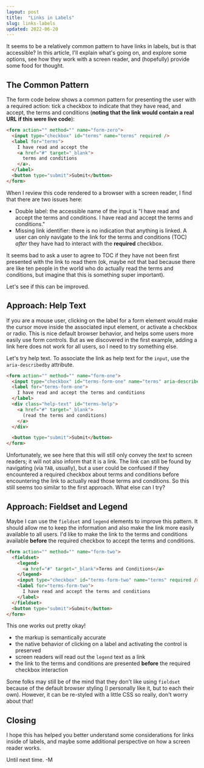```yaml
---
layout: post
title:  "Links in Labels"
slug: links-labels
updated: 2022-06-20
---
```


It seems to be a relatively common pattern to have links in labels, but is that accessible? In this article, I'll explain what's going on, and explore some options, see how they work with a screen reader, and (hopefully) provide some food for thought. 

<!--more-->

## The Common Pattern

The form code below shows a common pattern for presenting the user with a required action: tick a checkbox to indicate that they have read, and accept, the terms and conditions (**noting that the link would contain a real URL if this were live code**): 

```html
<form action="" method="" name="form-zero">
  <input type="checkbox" id="terms" name="terms" required />
  <label for="terms">
    I have read and accept the 
    <a href="#" target="_blank">
      terms and conditions
    </a>.
  </label>
  <button type="submit">Submit</button>
</form>
```

When I review this code rendered to a browser with a screen reader, I find that there are two issues here:

* Double label: the accessible name of the input is "I have read and accept the terms and conditions. I have read and accept the terms and conditions." 
* Missing link identifier: there is no indication that anything is linked. A user can only navigate to the link for the terms and conditions (TOC) _after_ they have had to interact with the **required** checkbox.

It seems bad to ask a user to agree to TOC if they have not been first presented with the link to read them (ok, maybe not that bad because there are like ten people in the world who do actually read the terms and conditions, but imagine that this is something super important).

Let's see if this can be improved.

## Approach: Help Text

If you are a mouse user, clicking on the label for a form element would make the cursor move inside the associated input element, or activate a checkbox or radio. This is nice default browser behavior, and helps some users more easily use form controls. But as we discovered in the first example, adding a link here does not work for all users, so I need to try something else.

Let's try help text. To associate the link as help text for the `input`, use the `aria-describedby` attribute.

```html
<form action="" method="" name="form-one">
  <input type="checkbox" id="terms-form-one" name="terms" aria-describedby="terms-help" required />
  <label for="terms-form-one">
    I have read and accept the terms and conditions
  </label>
  <div class="help-text" id="terms-help">
    <a href="#" target="_blank">
      (read the terms and conditions)
    </a>
  </div>

  <button type="submit">Submit</button>
</form>
```

Unfortunately, we see here that this will still only convey the _text_ to screen readers; it will not also inform that it is a link. The link can still be found by navigating (via `TAB`, usually), but a user could be confused if they encountered a required checkbox about terms and conditions before encountering the link to actually read those terms and conditions. So this still seems too similar to the first approach. What else can I try?

## Approach: Fieldset and Legend

Maybe I can use the `fieldset` and `legend` elements to improve this pattern. It should allow me to keep the information and also make the link more easily available to all users. I'd like to make the link to the terms and conditions available **before** the required checkbox to accept the terms and conditions.
  
```html
<form action="" method="" name="form-two">
  <fieldset>
    <legend>
      <a href="#" target="_blank">Terms and Conditions</a>
    </legend>
    <input type="checkbox" id="terms-form-two" name="terms" required />
    <label for="terms-form-two">
      I have read and accept the terms and conditions
    </label>
  </fieldset>
  <button type="submit">Submit</button>
</form>
```

This one works out pretty okay! 
  
* the markup is semantically accurate
* the native behavior of clicking on a label and activating the control is preserved
* screen readers will read out the `legend` text as a link
* the link to the terms and conditions are presented **before** the required checkbox interaction
  
Some folks may still be of the mind that they don't like using `fieldset` because of the default browser styling (I personally like it, but to each their own). However, it can be re-styled with a little CSS so really, don't worry about that! 
  
## Closing
  
I hope this has helped you better understand some considerations for links inside of labels, and maybe some additional perspective on how a screen reader works. 
  
Until next time. -M
